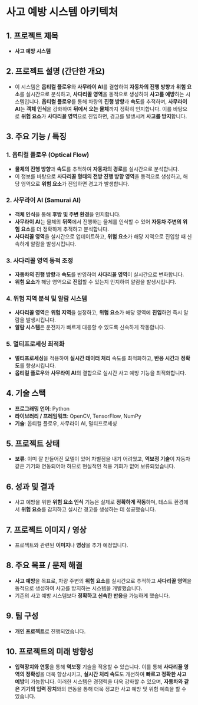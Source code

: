 # 사고 예방 시스템 아키텍처

## 1. **프로젝트 제목**  
   - **사고 예방 시스템**  

## 2. **프로젝트 설명 (간단한 개요)**  
   - 이 시스템은 **옵티컬 플로우**와 **사무라이 AI**를 결합하여 **자동차의 진행 방향**과 **위험 요소**를 실시간으로 분석하고, **사다리꼴 영역**을 동적으로 생성하여 **사고를 예방**하는 시스템입니다. **옵티컬 플로우**를 통해 차량의 **진행 방향**과 **속도**를 추적하며, **사무라이 AI**는 **객체 인식**을 강화하여 **뒤에서 오는 물체**까지 정확히 인지합니다. 이를 바탕으로 **위험 요소**가 **사다리꼴 영역**으로 진입하면, 경고를 발생시켜 **사고를 방지**합니다.

## 3. **주요 기능 / 특징**  

### 1. **옵티컬 플로우 (Optical Flow)**  
- **물체의 진행 방향**과 **속도**를 추적하여 **자동차의 경로**를 실시간으로 분석합니다.  
- 이 정보를 바탕으로 **사다리꼴 형태의 전방 진행 방향 영역**을 동적으로 생성하고, 해당 영역으로 **위험 요소**가 진입하면 경고가 발생합니다.

### 2. **사무라이 AI (Samurai AI)**  
- **객체 인식**을 통해 **후방 및 주변 환경**을 인지합니다.  
- **사무라이 AI**는 물체의 **뒤쪽**에서 진행하는 물체를 인식할 수 있어 **자동차 주변의 위험 요소**를 더 정확하게 추적하고 분석합니다.  
- **사다리꼴 영역**을 실시간으로 업데이트하고, **위험 요소**가 해당 지역으로 진입할 때 신속하게 알람을 발생시킵니다.

### 3. **사다리꼴 영역 동적 조정**  
- **자동차의 진행 방향**과 **속도**를 반영하여 **사다리꼴 영역**이 실시간으로 변화합니다.  
- **위험 요소**가 해당 영역으로 **진입**할 수 있는지 인지하여 알람을 발생시킵니다.

### 4. **위험 지역 분석 및 알람 시스템**  
- **사다리꼴 영역**은 **위험 지역**을 설정하고, **위험 요소**가 해당 영역에 **진입**하면 즉시 알람을 발생시킵니다.  
- **알람 시스템**은 운전자가 빠르게 대응할 수 있도록 신속하게 작동합니다.

### 5. **멀티프로세싱 최적화**  
- **멀티프로세싱**을 적용하여 **실시간 데이터 처리** 속도를 최적화하고, **반응 시간**과 **정확도**를 향상시킵니다.  
- **옵티컬 플로우**와 **사무라이 AI**의 결합으로 실시간 사고 예방 기능을 최적화합니다.

## 4. **기술 스택**  
- **프로그래밍 언어**: Python  
- **라이브러리 / 프레임워크**: OpenCV, TensorFlow, NumPy  
- **기술**: 옵티컬 플로우, 사무라이 AI, 멀티프로세싱  

## 5. **프로젝트 상태**  
   - **보류**: 이미 잘 만들어진 모델이 있어 차별점을 내기 어려웠고, **역보정 기술**이 자동차 같은 기기와 연동되어야 하므로 현실적인 적용 기회가 없어 보류되었습니다.  

## 6. **성과 및 결과**  
   - 사고 예방을 위한 **위험 요소 인식** 기능은 실제로 **정확하게 작동**하며, 테스트 환경에서 **위험 요소**를 감지하고 실시간 경고를 생성하는 데 성공했습니다.  

## 7. **프로젝트 이미지 / 영상**  
   - 프로젝트와 관련된 **이미지**나 **영상**을 추가 예정입니다.  

## 8. **주요 목표 / 문제 해결**  
   - **사고 예방**을 목표로, 차량 주변의 **위험 요소**를 실시간으로 추적하고 **사다리꼴 영역**을 동적으로 생성하여 사고를 방지하는 시스템을 개발했습니다.  
   - 기존의 사고 예방 시스템보다 **정확하고 신속한 반응**을 가능하게 했습니다.  

## 9. **팀 구성**  
   - **개인 프로젝트**로 진행되었습니다.  

## 10. **프로젝트의 미래 방향성**  
   - **입력장치와 연동**을 통해 **역보정** 기술을 적용할 수 있습니다. 이를 통해 **사다리꼴 영역의 정확성**을 더욱 향상시키고, **실시간 처리 속도**도 개선하여 **빠르고 정확한 사고 예방**이 가능합니다. 이러한 시스템은 경쟁력을 더욱 강화할 수 있으며, **자동차와 같은 기기의 입력 장치**와의 연동을 통해 더욱 정교한 사고 예방 및 위험 예측을 할 수 있습니다.


